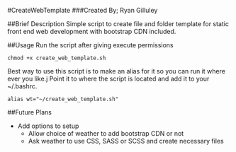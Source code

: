 #CreateWebTemplate
###Created By; Ryan Gilluley

##Brief Description
Simple script to create file and folder template for static front end web development with bootstrap CDN included.

##Usage
Run the script after giving execute permissions
```
chmod +x create_web_template.sh
```

Best way to use this script is to make an alias for it so you can run it where ever you like.j
Point it to where the script is located and add it to your ~/.bashrc.
```
alias wt="~/create_web_template.sh"

```

##Future Plans
- Add options to setup
    - Allow choice of weather to add bootstrap CDN or not
    - Ask weather to use CSS, SASS or SCSS and create necessary files
